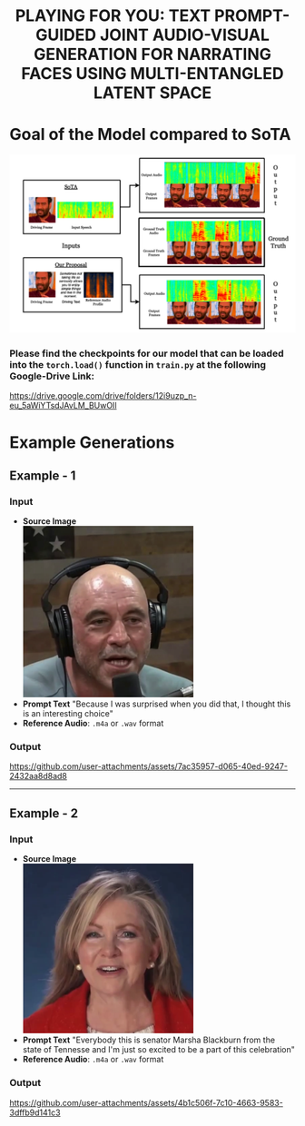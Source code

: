 <h1 align='center'>PLAYING FOR YOU: TEXT PROMPT-GUIDED JOINT
AUDIO-VISUAL GENERATION FOR NARRATING FACES
USING MULTI-ENTANGLED LATENT SPACE</h1>

# Goal of the Model compared to SoTA

![Goal](./assets/example.png)

### Please find the checkpoints for our model that can be loaded into the `torch.load()` function in `train.py` at the following Google-Drive Link:

https://drive.google.com/drive/folders/12i9uzp_n-eu_5aWiYTsdJAvLM_BUwOIl

# Example Generations

## Example - 1

### Input
- **Source Image** <br>
  <img src="./assets/Images/Man.png" width="300" alt="Example Image 1">
- **Prompt Text** 
  "Because I was surprised when you did that, I thought this is an interesting choice"
- **Reference Audio**: `.m4a` or `.wav` format

### Output



https://github.com/user-attachments/assets/7ac35957-d065-40ed-9247-2432aa8d8ad8





---

## Example - 2

### Input
- **Source Image** <br>
  <img src="./assets/Images/Woman.png" width="300" alt="Example Image 2">
- **Prompt Text** 
  "Everybody this is senator Marsha Blackburn from the state of Tennesse and I'm just so excited to be a part of this celebration"
- **Reference Audio**: `.m4a` or `.wav` format

### Output



https://github.com/user-attachments/assets/4b1c506f-7c10-4663-9583-3dffb9d141c3




